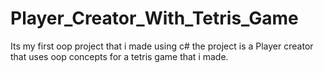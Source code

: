 # Player_Creator_With_Tetris_Game
Its my first oop project that i made using c# the project is a Player creator that uses oop concepts for a tetris game that i made.
